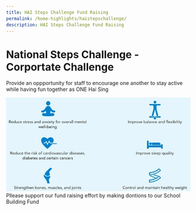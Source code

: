 ```yaml
---
title: HAI Steps Challenge Fund Raising
permalink: /home-highlights/haistepschallenge/
description: HAI Steps Challenge Fund Raising
---
```

# National Steps Challenge -Corportate Challenge
Provide an oppportunity for staff to encourage one another to stay active while having fun together as ONE Hai Sing

![healthy staff](/images/News%20and%20Announcement/national%20step%20challenge%20jpg.jpg)
Pllease support our fund raising effort by making dontions to our School Building Fund